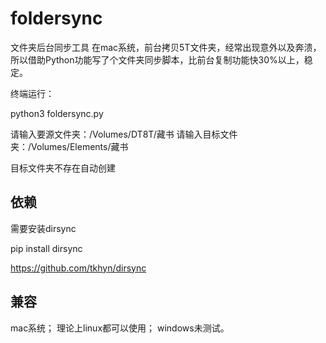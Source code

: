 # foldersync
文件夹后台同步工具
在mac系统，前台拷贝5T文件夹，经常出现意外以及奔溃，所以借助Python功能写了个文件夹同步脚本，比前台复制功能快30%以上，稳定。

终端运行：

python3 foldersync.py

请输入要源文件夹：/Volumes/DT8T/藏书
请输入目标文件夹：/Volumes/Elements/藏书

目标文件夹不存在自动创建

## 依赖
需要安装dirsync

pip install dirsync

https://github.com/tkhyn/dirsync

## 兼容
mac系统；
理论上linux都可以使用；
windows未测试。
